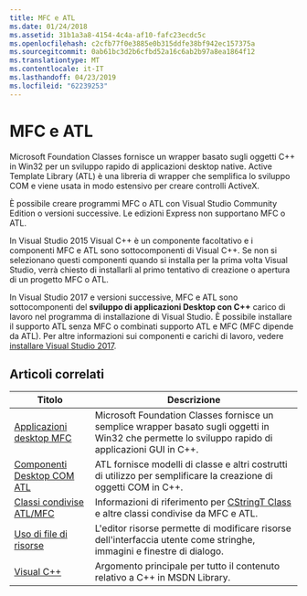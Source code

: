 ```yaml
---
title: MFC e ATL
ms.date: 01/24/2018
ms.assetid: 31b1a3a8-4154-4c4a-af10-fafc23ecdc5c
ms.openlocfilehash: c2cfb77f0e3885e0b315ddfe38bf942ec157375a
ms.sourcegitcommit: 0ab61bc3d2b6cfbd52a16c6ab2b97a8ea1864f12
ms.translationtype: MT
ms.contentlocale: it-IT
ms.lasthandoff: 04/23/2019
ms.locfileid: "62239253"
---
```

# <a name="mfc-and-atl"></a>MFC e ATL

Microsoft Foundation Classes fornisce un wrapper basato sugli oggetti C++ in Win32 per un sviluppo rapido di applicazioni desktop native. Active Template Library (ATL) è una libreria di wrapper che semplifica lo sviluppo COM e viene usata in modo estensivo per creare controlli ActiveX.

È possibile creare programmi MFC o ATL con Visual Studio Community Edition o versioni successive. Le edizioni Express non supportano MFC o ATL.

In Visual Studio 2015 Visual C++ è un componente facoltativo e i componenti MFC e ATL sono sottocomponenti di Visual C++. Se non si selezionano questi componenti quando si installa per la prima volta Visual Studio, verrà chiesto di installarli al primo tentativo di creazione o apertura di un progetto MFC o ATL.

In Visual Studio 2017 e versioni successive, MFC e ATL sono sottocomponenti del **sviluppo di applicazioni Desktop con C++** carico di lavoro nel programma di installazione di Visual Studio. È possibile installare il supporto ATL senza MFC o combinati supporto ATL e MFC (MFC dipende da ATL). Per altre informazioni sui componenti e carichi di lavoro, vedere [installare Visual Studio 2017](/visualstudio/install/install-visual-studio).

## <a name="related-articles"></a>Articoli correlati

|Titolo|Descrizione|
|-----------|-----------------|
|[Applicazioni desktop MFC](../mfc/mfc-desktop-applications.md)|Microsoft Foundation Classes fornisce un semplice wrapper basato sugli oggetti in Win32 che permette lo sviluppo rapido di applicazioni GUI in C++.|
|[Componenti Desktop COM ATL](../atl/atl-com-desktop-components.md)|ATL fornisce modelli di classe e altri costrutti di utilizzo per semplificare la creazione di oggetti COM in C++.|
|[Classi condivise ATL/MFC](../atl-mfc-shared/atl-mfc-shared-classes.md)|Informazioni di riferimento per [CStringT Class](../atl-mfc-shared/reference/cstringt-class.md) e altre classi condivise da MFC e ATL.|
|[Uso di file di risorse](../windows/working-with-resource-files.md)|L'editor risorse permette di modificare risorse dell'interfaccia utente come stringhe, immagini e finestre di dialogo.|
|[Visual C++](../overview/visual-cpp-in-visual-studio.md)|Argomento principale per tutto il contenuto relativo a C++ in MSDN Library.|
